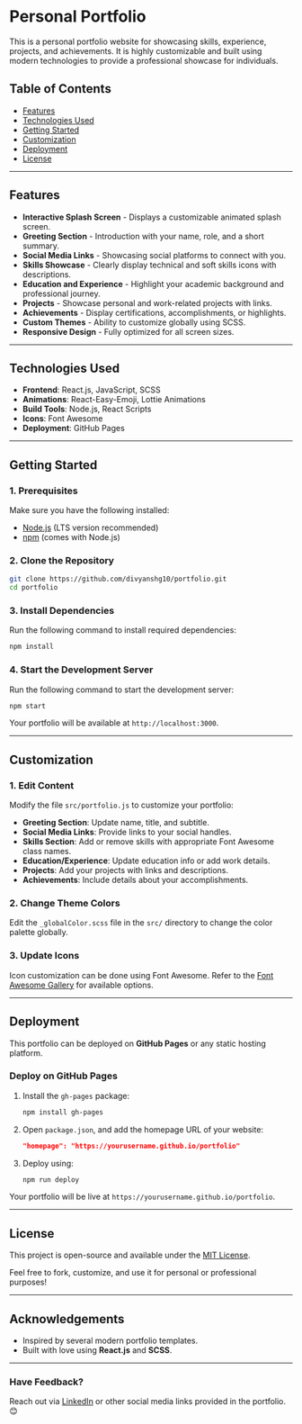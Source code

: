 # Personal Portfolio

This is a personal portfolio website for showcasing skills, experience, projects, and achievements. It is highly
customizable and built using modern technologies to provide a professional showcase for individuals.

## Table of Contents

- [Features](#features)
- [Technologies Used](#technologies-used)
- [Getting Started](#getting-started)
- [Customization](#customization)
- [Deployment](#deployment)
- [License](#license)

---

## Features

- **Interactive Splash Screen** - Displays a customizable animated splash screen.
- **Greeting Section** - Introduction with your name, role, and a short summary.
- **Social Media Links** - Showcasing social platforms to connect with you.
- **Skills Showcase** - Clearly display technical and soft skills icons with descriptions.
- **Education and Experience** - Highlight your academic background and professional journey.
- **Projects** - Showcase personal and work-related projects with links.
- **Achievements** - Display certifications, accomplishments, or highlights.
- **Custom Themes** - Ability to customize globally using SCSS.
- **Responsive Design** - Fully optimized for all screen sizes.

---

## Technologies Used

- **Frontend**: React.js, JavaScript, SCSS
- **Animations**: React-Easy-Emoji, Lottie Animations
- **Build Tools**: Node.js, React Scripts
- **Icons**: Font Awesome
- **Deployment**: GitHub Pages

---

## Getting Started

### 1. Prerequisites

Make sure you have the following installed:

- [Node.js](https://nodejs.org/) (LTS version recommended)
- [npm](https://www.npmjs.com/) (comes with Node.js)

### 2. Clone the Repository

```bash
git clone https://github.com/divyanshg10/portfolio.git
cd portfolio
```

### 3. Install Dependencies

Run the following command to install required dependencies:

```bash
npm install
```

### 4. Start the Development Server

Run the following command to start the development server:

```bash
npm start
```

Your portfolio will be available at `http://localhost:3000`.

---

## Customization

### 1. Edit Content

Modify the file `src/portfolio.js` to customize your portfolio:

- **Greeting Section**: Update name, title, and subtitle.
- **Social Media Links**: Provide links to your social handles.
- **Skills Section**: Add or remove skills with appropriate Font Awesome class names.
- **Education/Experience**: Update education info or add work details.
- **Projects**: Add your projects with links and descriptions.
- **Achievements**: Include details about your accomplishments.

### 2. Change Theme Colors

Edit the `_globalColor.scss` file in the `src/` directory to change the color palette globally.

### 3. Update Icons

Icon customization can be done using Font Awesome. Refer to the [Font Awesome Gallery](https://fontawesome.com/icons)
for available options.

---

## Deployment

This portfolio can be deployed on **GitHub Pages** or any static hosting platform.

### Deploy on GitHub Pages

1. Install the `gh-pages` package:
   ```bash
   npm install gh-pages
   ```

2. Open `package.json`, and add the homepage URL of your website:
   ```json
   "homepage": "https://yourusername.github.io/portfolio"
   ```

3. Deploy using:
   ```bash
   npm run deploy
   ```

Your portfolio will be live at `https://yourusername.github.io/portfolio`.

---

## License

This project is open-source and available under the [MIT License](LICENSE).

Feel free to fork, customize, and use it for personal or professional purposes!

---

## Acknowledgements

- Inspired by several modern portfolio templates.
- Built with love using **React.js** and **SCSS**.

---

### Have Feedback?

Reach out via [LinkedIn](https://www.linkedin.com/in/divyanshg10/) or other social media links provided in the
portfolio. 😊